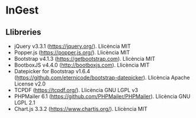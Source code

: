 # InGest

## Llibreries

- jQuery v3.3.1 (https://jquery.org/). Llicència MIT
- Popper.js (https://popper.js.org/). Llicència MIT
- Bootstrap v4.1.3 (https://getbootstrap.com). Llicència MIT
- BootboxJS v4.4.0 (http://bootboxjs.com). Llicència MIT
- Datepicker for Bootstrap v1.6.4 (https://github.com/eternicode/bootstrap-datepicker). Llicència Apache License v2.0
- TCPDF (https://tcpdf.org/). Llicència GNU LGPL v3
- PHPMailer 6.1 (https://github.com/PHPMailer/PHPMailer). Llicència GNU LGPL 2.1
- Chart.js 3.3.2 (https://www.chartjs.org/). Llicència MIT
